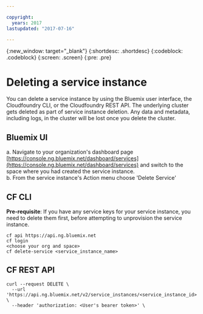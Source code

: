 ```yaml
---

copyright:
  years: 2017
lastupdated: "2017-07-16"

---
```


<!-- Attribute definitions -->
{:new_window: target="_blank"}
{:shortdesc: .shortdesc}
{:codeblock: .codeblock}
{:screen: .screen}
{:pre: .pre}

# Deleting a service instance

You can delete a service instance by using the Bluemix user interface, the Cloudfoundry CLI, or the Cloudfoundry REST API. The underlying cluster gets deleted as part of service instance deletion. Any data and metadata, including logs, in the cluster will be lost once you delete the cluster.

## Bluemix UI
a. Navigate to your organization's dashboard page [https://console.ng.bluemix.net/dashboard/services](https://console.ng.bluemix.net/dashboard/services) and switch to the space where you had created the service instance.  
b. From the service instance's Action menu choose 'Delete Service'

## CF CLI

**Pre-requisite**: If you have any service keys for your service instance, you need to delete them first, before attempting to unprovision the service instance.

```
cf api https://api.ng.bluemix.net
cf login
<choose your org and space>
cf delete-service <service_instance_name>
```

## CF REST API

```
curl --request DELETE \
  --url 'https://api.ng.bluemix.net/v2/service_instances/<service_instance_id>' \
  --header 'authorization: <User's bearer token>' \
```
